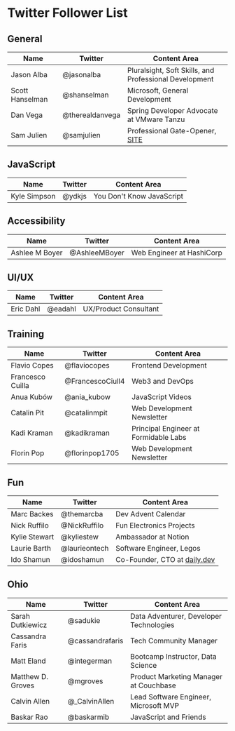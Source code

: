 # Twitter Follower List

## General
| Name | Twitter | Content Area |
|------|---------|--------------|
| Jason Alba | @jasonalba | Pluralsight, Soft Skills, and Professional Development |
| Scott Hanselman | @shanselman | Microsoft, General Development |
| Dan Vega | @therealdanvega | Spring Developer Advocate at VMware Tanzu |
| Sam Julien | @samjulien | Professional Gate-Opener, [SITE](https://www.samjulien.com/) |

## JavaScript

| Name | Twitter | Content Area |
|------|---------|--------------|
| Kyle Simpson | @ydkjs | You Don't Know JavaScript |

## Accessibility

| Name | Twitter | Content Area |
|------|---------|--------------|
| Ashlee M Boyer | @AshleeMBoyer | Web Engineer at HashiCorp |

## UI/UX

| Name | Twitter | Content Area |
|------|---------|--------------|
| Eric Dahl | @eadahl | UX/Product Consultant |

## Training

| Name | Twitter | Content Area |
|------|---------|--------------|
| Flavio Copes | @flaviocopes | Frontend Development |
| Francesco Cuilla | @FrancescoCiull4 | Web3 and DevOps |
| Anua Kubów | @ania_kubow | JavaScript Videos |
| Catalin Pit | @catalinmpit | Web Development Newsletter |
| Kadi Kraman | @kadikraman | Principal Engineer at Formidable Labs |
| Florin Pop | @florinpop1705 | Web Development Newsletter |

## Fun

| Name | Twitter | Content Area |
|------|---------|--------------|
| Marc Backes | @themarcba | Dev Advent Calendar |
| Nick Ruffilo | @NickRuffilo | Fun Electronics Projects |
| Kylie Stewart | @kyliestew | Ambassador at Notion |
| Laurie Barth | @laurieontech | Software Engineer, Legos |
| Ido Shamun | @idoshamun | Co-Founder, CTO at [daily.dev](daily.dev) |

## Ohio

| Name | Twitter | Content Area |
|------|---------|--------------|
| Sarah Dutkiewicz | @sadukie | Data Adventurer, Developer Technologies |
| Cassandra Faris | @cassandrafaris | Tech Community Manager |
| Matt Eland | @integerman | Bootcamp Instructor, Data Science |
| Matthew D. Groves | @mgroves | Product Marketing Manager at Couchbase |
| Calvin Allen | @_CalvinAllen | Lead Software Engineer, Microsoft MVP |
| Baskar Rao | @baskarmib | JavaScript and Friends |
